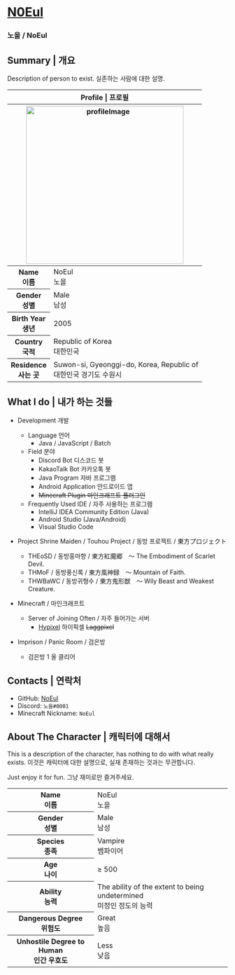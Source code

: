 # [N0Eul](https://github.com/N0Eul)

### 노을 / NoEul

Summary | 개요
-----
Description of person to exist. 실존하는 사람에 대한 설명.

<table>
  <thead>
    <tr>
      <th colspan="2">Profile | 프로필</th>
    </tr>
    <tr>
      <th colspan="2"><img src="https://avatars2.githubusercontent.com/u/67686234" alt="profileImage" width="360px" /></th>
    </tr>
  </thead>
  <tbody>
    <tr>
      <th>Name<br/>이름</th>
      <td>NoEul<br/>노을</td>
    </tr>
    <tr>
      <th>Gender<br/>성별</th>
      <td>Male<br/>남성</td>
    </tr>
    <tr>
      <th>Birth Year<br/>생년</th>
      <td>2005</td>
    </tr>
    <tr>
      <th>Country<br/>국적</th>
      <td>Republic of Korea<br/>대한민국</td>
    </tr>
    <tr>
      <th>Residence<br/>사는 곳</th>
      <td>Suwon-si, Gyeonggi-do, Korea, Republic of<br/>대한민국 경기도 수원시</td>
    </tr>
  </tbody>
</table>

What I do | 내가 하는 것들
-----
* Development 개발
  * Language 언어
    * Java / JavaScript / Batch
  * Field 분야
    * Discord Bot 디스코드 봇
    * KakaoTalk Bot 카카오톡 봇
    * Java Program 자바 프로그램
    * Android Application 안드로이드 앱
    * ~~Minecraft Plugin 마인크래프트 플러그인~~
  * Frequently Used IDE / 자주 사용하는 프로그램
    * IntelliJ IDEA Community Edition (Java)
    * Android Studio (Java/Android)
    * Visual Studio Code


* Project Shrine Maiden / Touhou Project / 동방 프로젝트 / 東方プロジェクト
  * THEoSD / 동방홍마향 / 東方紅魔郷　～ The Embodiment of Scarlet Devil.
  * THMoF / 동방풍신록 / 東方風神録　～ Mountain of Faith.
  * THWBaWC / 동방귀형수 / 東方鬼形獣　～ Wily Beast and Weakest Creature.
  

* Minecraft / 마인크래프트
  * Server of Joining Often / 자주 들어가는 서버
    * [Hypixel](https://hypixel.net/) 하이픽셀 ~~Laggpixel~~


* Imprison / Panic Room / 검은방
  * 검은방 1 올 클리어
  

Contacts | 연락처
-----
* GitHub: [NoEul](https://github.com/N0Eul)
* Discord: `노을#0001`
* Minecraft Nickname: `NoEul`
  

About The Character | 캐릭터에 대해서
-----
This is a description of the character, has nothing to do with what really exists.
이것은 캐릭터에 대한 설명으로, 실재 존재하는 것과는 무관합니다.

Just enjoy it for fun. 그냥 재미로만 즐겨주세요.

<table>
  <tr>
    <th>Name<br/>이름</th>
    <td>NoEul<br/>노을</td>
  </tr>
  <tr>
    <th>Gender<br/>성별</th>
    <td>Male<br/>남성</td>
  </tr>
  <tr>
    <th>Species<br/>종족</th>
    <td>Vampire<br/>뱀파이어</td>
  </tr>
  <tr>
    <th>Age<br/>나이</th>
    <td>≥ 500</td>
  </tr>
  <tr>
    <th>Ability<br/>능력</th>
    <td>The ability of the extent to being undetermined<br/>미정인 정도의 능력</td>
  </tr>
  <tr>
    <th>Dangerous Degree<br/>위험도</th>
    <td>Great<br/>높음</td>
  </tr>
  <tr>
    <th>Unhostile Degree to Human<br/>인간 우호도</th>
    <td>Less<br/>낮음</td>
  </tr>
</table>
